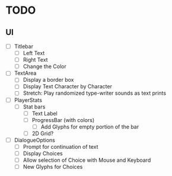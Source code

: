 # TODO

## UI

- [ ] Titlebar
    - [ ] Left Text
    - [ ] Right Text
    - [ ] Change the Color
- [ ] TextArea
    - [ ] Display a border box
    - [ ] Display Text Character by Character
    - [ ] Stretch: Play randomized type-writer sounds as text prints
- [ ] PlayerStats
    - [ ] Stat bars
        - [ ] Text Label
        - [ ] ProgressBar (with colors)
            - [ ] Add Glyphs for empty portion of the bar
        - [ ] 2D Grid?
- [ ] DialogueOptions
    - [ ] Prompt for continuation of text
    - [ ] Display Choices
    - [ ] Allow selection of Choice with Mouse and Keyboard
    - [ ] New Glyphs for Choices
